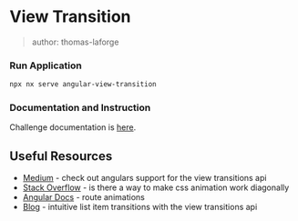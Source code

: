 # View Transition

> author: thomas-laforge

### Run Application

```bash
npx nx serve angular-view-transition
```

### Documentation and Instruction

Challenge documentation is [here](https://angular-challenges.vercel.app/challenges/angular/44-view-transition/).

## Useful Resources

- [Medium](https://blog.angular.io/check-out-angulars-support-for-the-view-transitions-api-3937376cfc19) - check out angulars support for the view transitions api
- [Stack Overflow](https://stackoverflow.com/questions/16546350/is-there-a-way-to-make-css-animation-work-diagonally) - is there a way to make css animation work diagonally
- [Angular Docs](https://angular.io/guide/route-animations) - route animations
- [Blog](https://chriscoyier.net/2023/01/16/intuitive-list-item-transitions-with-the-view-transitions-api/) - intuitive list item transitions with the view transitions api
